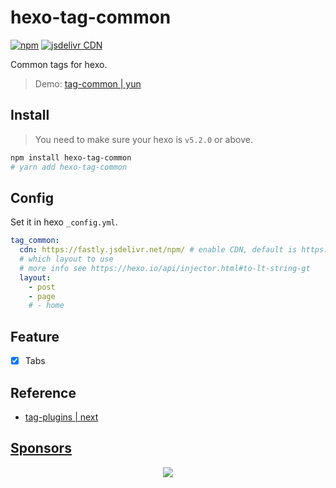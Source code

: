 # hexo-tag-common

[![npm](https://img.shields.io/npm/v/hexo-tag-common)](https://www.npmjs.com/package/hexo-tag-common)
[![jsdelivr CDN](https://data.jsdelivr.com/v1/package/npm/hexo-tag-common/badge)](https://www.jsdelivr.com/package/npm/hexo-tag-common)

Common tags for hexo.

> Demo: [tag-common | yun](https://www.yunyoujun.cn/yun/tag-common.html)

## Install

> You need to make sure your hexo is `v5.2.0` or above.

```sh
npm install hexo-tag-common
# yarn add hexo-tag-common
```

## Config

Set it in hexo `_config.yml`.

```yaml
tag_common:
  cdn: https://fastly.jsdelivr.net/npm/ # enable CDN, default is https://fastly.jsdelivr.net/npm/ 
  # which layout to use
  # more info see https://hexo.io/api/injector.html#to-lt-string-gt
  layout:
    - post
    - page
    # - home
```

## Feature

- [x] Tabs

## Reference

- [tag-plugins | next](https://theme-next.js.org/docs/tag-plugins/)

## [Sponsors](https://sponsors.yunyoujun.cn)

<p align="center">
  <a href="https://sponsors.yunyoujun.cn">
    <img src='https://sponsors.yunyoujun.cn/sponsors.svg'/>
  </a>
</p>
